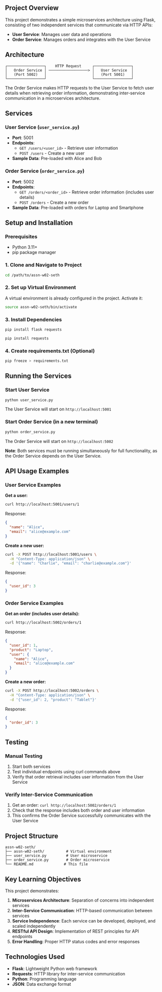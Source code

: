 ## Project Overview

This project demonstrates a simple microservices architecture using Flask, consisting of two independent services that communicate via HTTP APIs:

- **User Service**: Manages user data and operations
- **Order Service**: Manages orders and integrates with the User Service

## Architecture

```
┌─────────────────┐    HTTP Request     ┌─────────────────┐
│   Order Service │ ──────────────────> │   User Service  │
│   (Port 5002)   │                     │   (Port 5001)   │
└─────────────────┘                     └─────────────────┘
```

The Order Service makes HTTP requests to the User Service to fetch user details when retrieving order information, demonstrating inter-service communication in a microservices architecture.

## Services

### User Service (`user_service.py`)
- **Port**: 5001
- **Endpoints**:
  - `GET /users/<user_id>` - Retrieve user information
  - `POST /users` - Create a new user
- **Sample Data**: Pre-loaded with Alice and Bob

### Order Service (`order_service.py`)
- **Port**: 5002
- **Endpoints**:
  - `GET /orders/<order_id>` - Retrieve order information (includes user details)
  - `POST /orders` - Create a new order
- **Sample Data**: Pre-loaded with orders for Laptop and Smartphone

## Setup and Installation

### Prerequisites
- Python 3.11+
- pip package manager

### 1. Clone and Navigate to Project
```bash
cd /path/to/assn-w02-seth
```

### 2. Set up Virtual Environment
A virtual environment is already configured in the project. Activate it:

```bash
source assn-w02-seth/bin/activate
```

### 3. Install Dependencies
```bash
pip install flask requests
```

```bash
pip install requests
```

### 4. Create requirements.txt (Optional)
```bash
pip freeze > requirements.txt
```

## Running the Services

### Start User Service
```bash
python user_service.py
```
The User Service will start on `http://localhost:5001`

### Start Order Service (in a new terminal)
```bash
python order_service.py
```
The Order Service will start on `http://localhost:5002`

**Note**: Both services must be running simultaneously for full functionality, as the Order Service depends on the User Service.

## API Usage Examples

### User Service Examples

**Get a user:**
```bash
curl http://localhost:5001/users/1
```
Response:
```json
{
  "name": "Alice",
  "email": "alice@example.com"
}
```

**Create a new user:**
```bash
curl -X POST http://localhost:5001/users \
  -H "Content-Type: application/json" \
  -d '{"name": "Charlie", "email": "charlie@example.com"}'
```
Response:
```json
{
  "user_id": 3
}
```

### Order Service Examples

**Get an order (includes user details):**
```bash
curl http://localhost:5002/orders/1
```
Response:
```json
{
  "user_id": 1,
  "product": "Laptop",
  "user": {
    "name": "Alice",
    "email": "alice@example.com"
  }
}
```

**Create a new order:**
```bash
curl -X POST http://localhost:5002/orders \
  -H "Content-Type: application/json" \
  -d '{"user_id": 2, "product": "Tablet"}'
```
Response:
```json
{
  "order_id": 3
}
```

## Testing

### Manual Testing
1. Start both services
2. Test individual endpoints using curl commands above
3. Verify that order retrieval includes user information from the User Service

### Verify Inter-Service Communication
1. Get an order: `curl http://localhost:5002/orders/1`
2. Check that the response includes both order and user information
3. This confirms the Order Service successfully communicates with the User Service

## Project Structure

```
assn-w02-seth/
├── assn-w02-seth/          # Virtual environment
├── user_service.py         # User microservice
├── order_service.py        # Order microservice
└── README.md              # This file
```

## Key Learning Objectives

This project demonstrates:

1. **Microservices Architecture**: Separation of concerns into independent services
2. **Inter-Service Communication**: HTTP-based communication between services
3. **Service Independence**: Each service can be developed, deployed, and scaled independently
4. **RESTful API Design**: Implementation of REST principles for API endpoints
5. **Error Handling**: Proper HTTP status codes and error responses

## Technologies Used

- **Flask**: Lightweight Python web framework
- **Requests**: HTTP library for inter-service communication
- **Python**: Programming language
- **JSON**: Data exchange format
